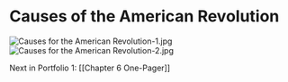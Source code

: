 # Causes of the American Revolution
![Causes for the American Revolution-1.jpg](Portfolio%20Files/Causes%20for%20the%20American%20Revolution-1.jpg)
![Causes for the American Revolution-2.jpg](Portfolio%20Files/Causes%20for%20the%20American%20Revolution-2.jpg)

Next in Portfolio 1: [[Chapter 6 One-Pager]]